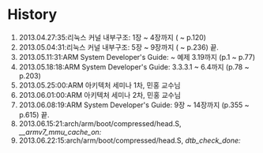 History
============================================================
01. 2013.04.27:35:리눅스 커널 내부구조: 1장 ~ 4장까지 ( ~ p.120)
02. 2013.05.04:31:리눅스 커널 내부구조: 5장 ~ 9장까지 ( ~ p.236) 끝.
03. 2013.05.11:31:ARM System Developer's Guide: ~ 예제 3.19까지 (p.1 ~ p.77)
04. 2013.05.18:18:ARM System Developer's Guide: 3.3.3.1 ~ 6.4까지 (p.78 ~ p.203)
05. 2013.05.25:00:ARM 아키텍처 세미나 1차, 민홍 교수님
06. 2013.06.01:00:ARM 아키텍처 세미나 2차, 민홍 교수님
07. 2013.06.08:19:ARM System Developer's Guide: 9장 ~ 14장까지 (p.355 ~ p.615) 끝.
08. 2013.06.15:21:arch/arm/boot/compressed/head.S, *__armv7_mmu_cache_on:*
09. 2013.06.22:15:arch/arm/boot/compressed/head.S, *dtb_check_done:*
